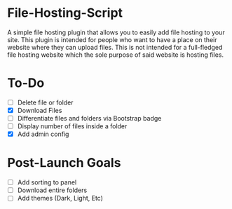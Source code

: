 # File-Hosting-Script

A simple file hosting plugin that allows you to easily add file hosting to your site. This plugin is intended for people who want to have a place on their website where they can upload files. This is not intended for a full-fledged file hosting website which the sole purpose of said website is hosting files.

# To-Do

- [ ] Delete file or folder
- [x] Download Files
- [ ] Differentiate files and folders via Bootstrap badge
- [ ] Display number of files inside a folder
- [x] Add admin config

# Post-Launch Goals

- [ ] Add sorting to panel
- [ ] Download entire folders
- [ ] Add themes (Dark, Light, Etc)